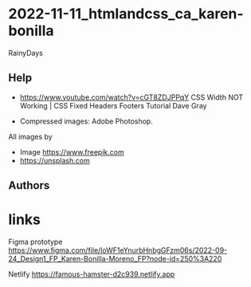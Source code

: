 # 2022-11-11_htmlandcss_ca_karen-bonilla

RainyDays

## Help

- https://www.youtube.com/watch?v=cGT8ZDJPPqY
  CSS Width NOT Working | CSS Fixed Headers Footers Tutorial
  Dave Gray

- Compressed images: Adobe Photoshop.

All images by

- Image https://www.freepik.com
- https://unsplash.com

## Authors

# links

Figma prototype
https://www.figma.com/file/loWF1eYnurbHnbgGFzm06s/2022-09-24_Design1_FP_Karen-Bonilla-Moreno_FP?node-id=250%3A220

Netlify
https://famous-hamster-d2c939.netlify.app
